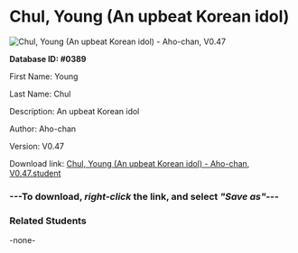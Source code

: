 # Chul, Young (An upbeat Korean idol)

<img src="../../Files/Images/Chul, Young (An upbeat Korean idol).png" title="Chul, Young (An upbeat Korean idol) - Aho-chan, V0.47">

**Database ID: #0389**

First Name: Young

Last Name: Chul

Description: An upbeat Korean idol

Author: Aho-chan

Version: V0.47

Download link: <a href="https://raw.githubusercontent.com/Arbiter1223/Daigaku-Gurashi-Custom-Students/master/Files/Student%20Files/Chul%2C%20Young%20(An%20upbeat%20Korean%20idol)%20-%20Aho-chan%2C%20V0.47.student">Chul, Young (An upbeat Korean idol) - Aho-chan, V0.47.student</a>

### ---**To download, _right-click_ the link, and select _"Save as"_**---

### Related Students

-none-

